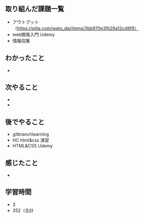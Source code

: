 ## 取り組んだ課題一覧
- アウトプット（https://qiita.com/wato_dai/items/3bb970e3fb26a12cd8f9）
- web開発入門 Udemy
- 情報収集
## わかったこと
- 
## 次やること
- 
-
## 後でやること
- gitbranchlearning
- HC html&css 演習
- HTML&CSS Udemy
## 感じたこと
- 
## 学習時間
- 3
- 352（合計